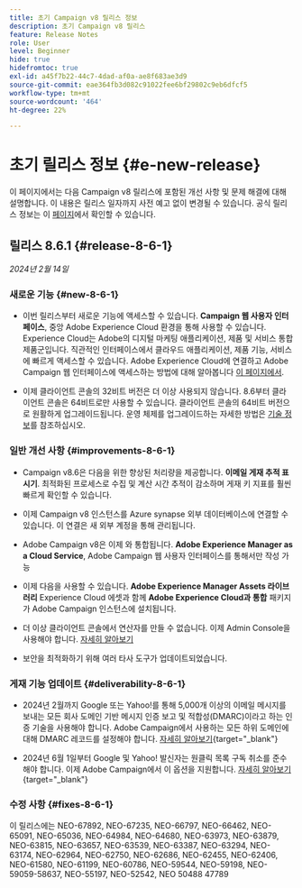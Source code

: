 ```yaml
---
title: 초기 Campaign v8 릴리스 정보
description: 초기 Campaign v8 릴리스
feature: Release Notes
role: User
level: Beginner
hide: true
hidefromtoc: true
exl-id: a45f7b22-44c7-4dad-af0a-ae8f683ae3d9
source-git-commit: eae364fb3d082c91022fee6bf29802c9eb6dfcf5
workflow-type: tm+mt
source-wordcount: '464'
ht-degree: 22%

---
```


# 초기 릴리스 정보 {#e-new-release}

이 페이지에서는 다음 Campaign v8 릴리스에 포함된 개선 사항 및 문제 해결에 대해 설명합니다. 이 내용은 릴리스 일자까지 사전 예고 없이 변경될 수 있습니다. 공식 릴리스 정보는 이 [페이지](../start/release-notes.md)에서 확인할 수 있습니다.

## 릴리스 8.6.1 {#release-8-6-1}

_2024년 2월 14일_


### 새로운 기능 {#new-8-6-1}

* 이번 릴리스부터 새로운 기능에 액세스할 수 있습니다. **Campaign 웹 사용자 인터페이스**, 중앙 Adobe Experience Cloud 환경을 통해 사용할 수 있습니다. Experience Cloud는 Adobe의 디지털 마케팅 애플리케이션, 제품 및 서비스 통합 제품군입니다. 직관적인 인터페이스에서 클라우드 애플리케이션, 제품 기능, 서비스에 빠르게 액세스할 수 있습니다. Adobe Experience Cloud에 연결하고 Adobe Campaign 웹 인터페이스에 액세스하는 방법에 대해 알아봅니다 [이 페이지에서](campaign-ui.md#ac-web-ui).

* 이제 클라이언트 콘솔의 32비트 버전은 더 이상 사용되지 않습니다. 8.6부터 클라이언트 콘솔은 64비트로만 사용할 수 있습니다. 클라이언트 콘솔의 64비트 버전으로 원활하게 업그레이드됩니다. 운영 체제를 업그레이드하는 자세한 방법은 [기술 정보](https://experienceleague.adobe.com/docs/campaign/technotes-ac/tn-new/console.html?lang=ko)를 참조하십시오.


### 일반 개선 사항 {#improvements-8-6-1}

* Campaign v8.6은 다음을 위한 향상된 처리량을 제공합니다. **이메일 게재 추적 표시기**. 최적화된 프로세스로 수집 및 계산 시간 추적이 감소하며 게재 키 지표를 훨씬 빠르게 확인할 수 있습니다.

* 이제 Campaign v8 인스턴스를 Azure synapse 외부 데이터베이스에 연결할 수 있습니다. 이 연결은 새 외부 계정을 통해 관리됩니다.

* Adobe Campaign v8은 이제 와 통합됩니다. **Adobe Experience Manager as a Cloud Service**, Adobe Campaign 웹 사용자 인터페이스를 통해서만 작성 가능

* 이제 다음을 사용할 수 있습니다. **Adobe Experience Manager Assets 라이브러리** Experience Cloud 에셋과 함께 **Adobe Experience Cloud과 통합** 패키지가 Adobe Campaign 인스턴스에 설치됩니다.

* 더 이상 클라이언트 콘솔에서 연산자를 만들 수 없습니다. 이제 Admin Console을 사용해야 합니다. [자세히 알아보기](../start/gs-permissions.md)

* 보안을 최적화하기 위해 여러 타사 도구가 업데이트되었습니다.

### 게재 기능 업데이트 {#deliverability-8-6-1}

* 2024년 2월까지 Google 또는 Yahoo!를 통해 5,000개 이상의 이메일 메시지를 보내는 모든 회사 도메인 기반 메시지 인증 보고 및 적합성(DMARC)이라고 하는 인증 기술을 사용해야 합니다. Adobe Campaign에서 사용하는 모든 하위 도메인에 대해 DMARC 레코드를 설정해야 합니다. [자세히 알아보기](https://experienceleague.adobe.com/docs/deliverability-learn/deliverability-best-practice-guide/additional-resources/technotes/implement-dmarc.html?lang=ko){target="_blank"}

* 2024년 6월 1일부터 Google 및 Yahoo! 발신자는 원클릭 목록 구독 취소를 준수해야 합니다. 이제 Adobe Campaign에서 이 옵션을 지원합니다. [자세히 알아보기](https://experienceleague.adobe.com/docs/deliverability-learn/deliverability-best-practice-guide/additional-resources/campaign/acc-technical-recommendations.html#one-click-list-unsubscribe){target="_blank"}


### 수정 사항 {#fixes-8-6-1}

이 릴리스에는 NEO-67892, NEO-67235, NEO-66797, NEO-66462, NEO-65091, NEO-65036, NEO-64984, NEO-64680, NEO-63973, NEO-63879, NEO-63815, NEO-63657, NEO-63539, NEO-63387, NEO-63294, NEO-63174, NEO-62964, NEO-62750, NEO-62686, NEO-62455, NEO-62406, NEO-61580, NEO-61199, NEO-60786, NEO-59544, NEO-59198, NEO-59059-58637, NEO-55197, NEO-52542, NEO 50488 47789